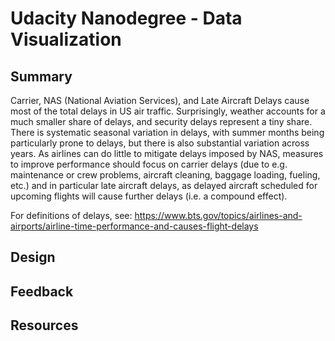 # Udacity Nanodegree - Data Visualization

## Summary
Carrier, NAS (National Aviation Services), and Late Aircraft Delays cause most of the total delays in US air traffic. Surprisingly, weather accounts for a much smaller share of delays, and security delays represent a tiny share. There is systematic seasonal variation in delays, with summer months being particularly prone to delays, but there is also substantial variation across years. As airlines can do little to mitigate delays imposed by NAS, measures to improve performance should focus on carrier delays (due to e.g. maintenance or crew problems, aircraft cleaning, baggage loading, fueling, etc.) and in particular late aircraft delays, as delayed aircraft scheduled for upcoming flights will cause further delays (i.e. a compound effect).

For definitions of delays, see: 
https://www.bts.gov/topics/airlines-and-airports/airline-time-performance-and-causes-flight-delays
## Design

## Feedback

## Resources

